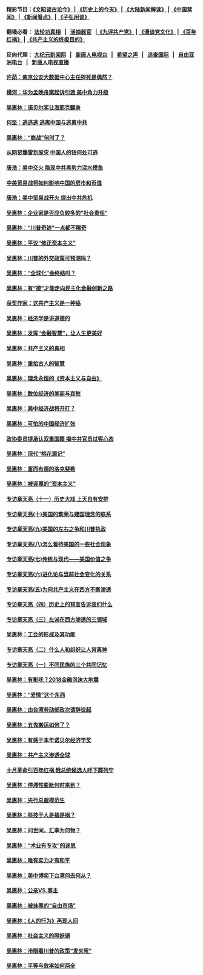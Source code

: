 #### 精彩节目：[《文昭谈古论今》](http://139.180.197.195/wenzhao) | [《历史上的今天》](http://139.180.197.195/today-in-history) | [《大陆新闻解读》](http://139.180.197.195/ntdtv-comedy) | [《中国禁闻》](http://139.180.197.195/ntdtv-news) | [《新闻看点》](http://139.180.197.195/news-insight) | [《子弘闲谈》](http://139.180.197.195/zihongxiantan/) 

 #### 翻墙必看： [法轮功真相](http://139.180.197.195:10000/videos/truth.html) &nbsp;&nbsp;|&nbsp;&nbsp; [活摘器官](http://139.180.197.195:10000/videos/res/Organs/) &nbsp;&nbsp;|[《九评共产党》](http://139.180.197.195:10000/videos/jiuping) | [《漫谈党文化》](http://139.180.197.195:10000/videos/mtdwh) | [《百年红祸》](http://139.180.197.195:10000/videos/bnhh) | [《共产主义的终极目的》](http://139.180.197.195:10000/videos/res/zjmd) 

 #### 反向代理： [大纪元新闻网](http://139.180.197.195:10080/) &nbsp;&nbsp;|&nbsp;&nbsp; [新唐人电视台](http://139.180.197.195:8000/) &nbsp;&nbsp;|&nbsp;&nbsp; [希望之声](http://139.180.197.195:8200/) &nbsp;&nbsp;|&nbsp;&nbsp; [追查国际](http://139.180.197.195:10010/) &nbsp;&nbsp;|&nbsp;&nbsp; [自由亚洲电台](http://139.180.197.195:9800/) &nbsp;&nbsp;|&nbsp;&nbsp; [新唐人电视直播](http://139.180.197.195/) 

#### [许茹：南京公安大数据中心主任猝死是偶然？](../pages/nsc423/n11064744.md?t=03061836) 

#### [横河：华为孟晚舟案起诉引渡 美中角力升级](../pages/nsc423/n11027230.md?t=03061836) 

#### [吴惠林：诺贝尔奖让海耶克翻身](../pages/nsc423/n10890049.md?t=03061836) 

#### [何坚：逃逃逃 逃离中国与逃离中共](../pages/nsc423/n10592891.md?t=03061836) 

#### [吴惠林：“商战”何时了？](../pages/nsc423/n10573558.md?t=03061836) 

#### [从网贷爆雷到股灾 中国人的钱何处可逃](../pages/nsc423/n10572800.md?t=03061836) 

#### [唐浩：美中交火 隐现中共黑势力混水摸鱼](../pages/nsc423/n10544040.md?t=03061836) 

#### [中美贸易战将如何影响中国的房市和币值](../pages/nsc423/n10543697.md?t=03061836) 

#### [唐浩：美中贸易战开火 烧出中共危机](../pages/nsc423/n10540126.md?t=03061836) 

#### [吴惠林：企业家是否应负较多的“社会责任”](../pages/nsc423/n10535022.md?t=03061836) 

#### [吴惠林：“川普奇迹”一点都不稀奇](../pages/nsc423/n10512808.md?t=03061836) 

#### [吴惠林：平议“修正资本主义”](../pages/nsc423/n10495724.md?t=03061836) 

#### [吴惠林：川普的外交政策可预测吗？](../pages/nsc423/n10462387.md?t=03061836) 

#### [吴惠林：“全球化”会终结吗？](../pages/nsc423/n10452838.md?t=03061836) 

#### [吴惠林：有“德”才能走向民主化金融创新之路](../pages/nsc423/n10432292.md?t=03061836) 

#### [获奖作家：这共产主义是一种癌](../pages/nsc423/n10431541.md?t=03061836) 

#### [吴惠林：经济学是讲道德的](../pages/nsc423/n10398014.md?t=03061836) 

#### [吴惠林：发挥“金融智慧”，让人生更美好](../pages/nsc423/n10375019.md?t=03061836) 

#### [吴惠林：共产主义的真相](../pages/nsc423/n10351394.md?t=03061836) 

#### [吴惠林：重拾古人的智慧](../pages/nsc423/n10337691.md?t=03061836) 

#### [吴惠林：理念永恒的《资本主义与自由》](../pages/nsc423/n10316274.md?t=03061836) 

#### [吴惠林：数位经济的美丽与哀愁](../pages/nsc423/n10292946.md?t=03061836) 

#### [吴惠林：美中经济战将开打？](../pages/nsc423/n10258825.md?t=03061836) 

#### [吴惠林：可怕的中国经济扩张](../pages/nsc423/n10219147.md?t=03061836) 

#### [政协委员提承认双重国籍 揭中共官员过客心态](../pages/nsc423/n10208809.md?t=03061836) 

#### [吴惠林：现代“桃花源记”](../pages/nsc423/n10185234.md?t=03061836) 

#### [吴惠林：富而有德的洛克斐勒](../pages/nsc423/n10142264.md?t=03061836) 

#### [吴惠林：被诬蔑的“资本主义”](../pages/nsc423/n10124816.md?t=03061836) 

#### [专访章天亮（十一）历史大戏 上天自有安排](../pages/nsc423/n10094905.md?t=03061836) 

#### [专访章天亮(十)美国的繁荣与建国理念的联系](../pages/nsc423/n10094899.md?t=03061836) 

#### [专访章天亮(九)美国的左右之争和川普执政](../pages/nsc423/n10094889.md?t=03061836) 

#### [专访章天亮(八)怎么看待美国的一些社会现象](../pages/nsc423/n10094857.md?t=03061836) 

#### [专访章天亮(七)传统与现代——美国价值之争](../pages/nsc423/n10093140.md?t=03061836) 

#### [专访章天亮(六)进化论与当前社会变化的关系](../pages/nsc423/n10092036.md?t=03061836) 

#### [专访章天亮(五)为何共产主义在西方不断渗透](../pages/nsc423/n10083620.md?t=03061836) 

#### [专访章天亮（四）历史上的预言告诉我们什么](../pages/nsc423/n10083606.md?t=03061836) 

#### [专访章天亮（三）左派在西方渗透的三领域](../pages/nsc423/n10081115.md?t=03061836) 

#### [吴惠林：工会的形成及其功能](../pages/nsc423/n10080633.md?t=03061836) 

#### [专访章天亮（二）什么人和组织让人背离神](../pages/nsc423/n10076637.md?t=03061836) 

#### [专访章天亮（一）不同民族的三个共同记忆](../pages/nsc423/n10074188.md?t=03061836) 

#### [吴惠林：有影呒？2018金融泡沫大地震](../pages/nsc423/n10040534.md?t=03061836) 

#### [吴惠林：“爱情”这个东西](../pages/nsc423/n10019423.md?t=03061836) 

#### [吴惠林：由台湾劳动部政次请辞说起](../pages/nsc423/n9979679.md?t=03061836) 

#### [吴惠林：五鬼搬运如何了？](../pages/nsc423/n9925338.md?t=03061836) 

#### [吴惠林：有感于本年诺贝尔经济学奖](../pages/nsc423/n9871883.md?t=03061836) 

#### [吴惠林：共产主义渗透全球](../pages/nsc423/n9812748.md?t=03061836) 

#### [十月革命引百年红祸 俄总统候选人吁下葬列宁](../pages/nsc423/n9810182.md?t=03061836) 

#### [吴惠林：停滞性膨胀何时来到？](../pages/nsc423/n9764136.md?t=03061836) 

#### [吴惠林：央行总裁模范生](../pages/nsc423/n9728134.md?t=03061836) 

#### [吴惠林：科技于人是福是祸？](../pages/nsc423/n9672982.md?t=03061836) 

#### [吴惠林：问世间，汇率为何物？](../pages/nsc423/n9621788.md?t=03061836) 

#### [吴惠林：“术业有专攻”的迷思](../pages/nsc423/n9580363.md?t=03061836) 

#### [吴惠林：唯有实力才有和平](../pages/nsc423/n9529599.md?t=03061836) 

#### [吴惠林：美中博奕下台湾何去何从？](../pages/nsc423/n9483598.md?t=03061836) 

#### [吴惠林：公亲VS.事主](../pages/nsc423/n9425637.md?t=03061836) 

#### [吴惠林：被抹黑的“自由市场”](../pages/nsc423/n9351545.md?t=03061836) 

#### [吴惠林：《人的行为》再现人间](../pages/nsc423/n9296339.md?t=03061836) 

#### [吴惠林：社会主义的照妖镜](../pages/nsc423/n9243460.md?t=03061836) 

#### [吴惠林：冷眼看川普的政策“发夹弯”](../pages/nsc423/n9120684.md?t=03061836) 

#### [吴惠林：平等与效率如何两全](../pages/nsc423/n9075430.md?t=03061836) 

